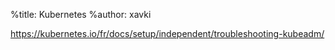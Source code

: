 %title: Kubernetes 
%author: xavki

https://kubernetes.io/fr/docs/setup/independent/troubleshooting-kubeadm/
